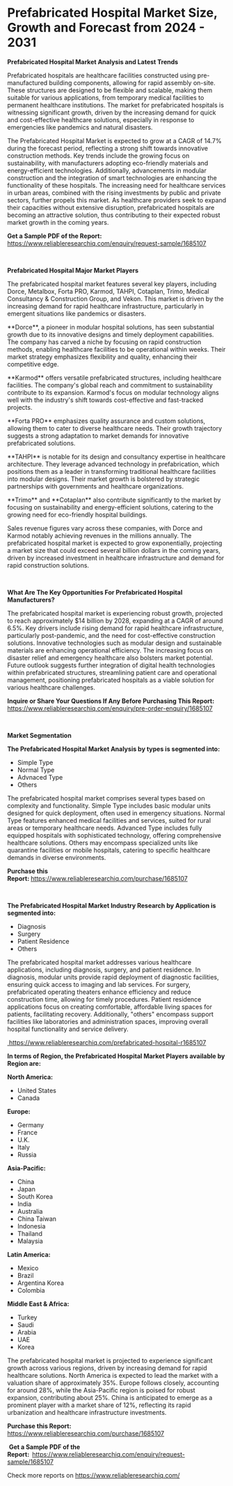 <p><h1>Prefabricated Hospital Market Size, Growth and Forecast from 2024 - 2031</h1></p><p><strong>Prefabricated Hospital Market Analysis and Latest Trends</strong></p>
<p><p>Prefabricated hospitals are healthcare facilities constructed using pre-manufactured building components, allowing for rapid assembly on-site. These structures are designed to be flexible and scalable, making them suitable for various applications, from temporary medical facilities to permanent healthcare institutions. The market for prefabricated hospitals is witnessing significant growth, driven by the increasing demand for quick and cost-effective healthcare solutions, especially in response to emergencies like pandemics and natural disasters.</p><p>The Prefabricated Hospital Market is expected to grow at a CAGR of 14.7% during the forecast period, reflecting a strong shift towards innovative construction methods. Key trends include the growing focus on sustainability, with manufacturers adopting eco-friendly materials and energy-efficient technologies. Additionally, advancements in modular construction and the integration of smart technologies are enhancing the functionality of these hospitals. The increasing need for healthcare services in urban areas, combined with the rising investments by public and private sectors, further propels this market. As healthcare providers seek to expand their capacities without extensive disruption, prefabricated hospitals are becoming an attractive solution, thus contributing to their expected robust market growth in the coming years.</p></p>
<p><strong>Get a Sample PDF of the Report:&nbsp;</strong> <a href="https://www.reliableresearchiq.com/enquiry/request-sample/1685107?utm_campaign=1906&utm_medium=2&utm_source=Github&utm_content=ia&utm_term=30122024&utm_id=prefabricated-hospital">https://www.reliableresearchiq.com/enquiry/request-sample/1685107</a></p>
<p>&nbsp;</p>
<p><strong>Prefabricated Hospital Major Market Players</strong></p>
<p><p>The prefabricated hospital market features several key players, including Dorce, Metalbox, Forta PRO, Karmod, TAHPI, Cotaplan, Trimo, Medical Consultancy & Construction Group, and Vekon. This market is driven by the increasing demand for rapid healthcare infrastructure, particularly in emergent situations like pandemics or disasters.</p><p>**Dorce**, a pioneer in modular hospital solutions, has seen substantial growth due to its innovative designs and timely deployment capabilities. The company has carved a niche by focusing on rapid construction methods, enabling healthcare facilities to be operational within weeks. Their market strategy emphasizes flexibility and quality, enhancing their competitive edge.</p><p>**Karmod** offers versatile prefabricated structures, including healthcare facilities. The company's global reach and commitment to sustainability contribute to its expansion. Karmod's focus on modular technology aligns well with the industry's shift towards cost-effective and fast-tracked projects.</p><p>**Forta PRO** emphasizes quality assurance and custom solutions, allowing them to cater to diverse healthcare needs. Their growth trajectory suggests a strong adaptation to market demands for innovative prefabricated solutions.</p><p>**TAHPI** is notable for its design and consultancy expertise in healthcare architecture. They leverage advanced technology in prefabrication, which positions them as a leader in transforming traditional healthcare facilities into modular designs. Their market growth is bolstered by strategic partnerships with governments and healthcare organizations.</p><p>**Trimo** and **Cotaplan** also contribute significantly to the market by focusing on sustainability and energy-efficient solutions, catering to the growing need for eco-friendly hospital buildings.</p><p>Sales revenue figures vary across these companies, with Dorce and Karmod notably achieving revenues in the millions annually. The prefabricated hospital market is expected to grow exponentially, projecting a market size that could exceed several billion dollars in the coming years, driven by increased investment in healthcare infrastructure and demand for rapid construction solutions.</p></p>
<p>&nbsp;</p>
<p><strong>What Are The Key Opportunities For Prefabricated Hospital Manufacturers?</strong></p>
<p><p>The prefabricated hospital market is experiencing robust growth, projected to reach approximately $14 billion by 2028, expanding at a CAGR of around 6.5%. Key drivers include rising demand for rapid healthcare infrastructure, particularly post-pandemic, and the need for cost-effective construction solutions. Innovative technologies such as modular design and sustainable materials are enhancing operational efficiency. The increasing focus on disaster relief and emergency healthcare also bolsters market potential. Future outlook suggests further integration of digital health technologies within prefabricated structures, streamlining patient care and operational management, positioning prefabricated hospitals as a viable solution for various healthcare challenges.</p></p>
<p><strong>Inquire or Share Your Questions If Any Before Purchasing This Report:</strong> <a href="https://www.reliableresearchiq.com/enquiry/pre-order-enquiry/1685107?utm_campaign=1906&utm_medium=2&utm_source=Github&utm_content=ia&utm_term=30122024&utm_id=prefabricated-hospital">https://www.reliableresearchiq.com/enquiry/pre-order-enquiry/1685107</a></p>
<p>&nbsp;</p>
<p><strong>Market Segmentation</strong></p>
<p><strong>The Prefabricated Hospital Market Analysis by types is segmented into:</strong></p>
<p><ul><li>Simple Type</li><li>Normal Type</li><li>Advnaced Type</li><li>Others</li></ul></p>
<p><p>The prefabricated hospital market comprises several types based on complexity and functionality. Simple Type includes basic modular units designed for quick deployment, often used in emergency situations. Normal Type features enhanced medical facilities and services, suited for rural areas or temporary healthcare needs. Advanced Type includes fully equipped hospitals with sophisticated technology, offering comprehensive healthcare solutions. Others may encompass specialized units like quarantine facilities or mobile hospitals, catering to specific healthcare demands in diverse environments.</p></p>
<p><strong>Purchase this Report:&nbsp;</strong><a href="https://www.reliableresearchiq.com/purchase/1685107?utm_campaign=1906&utm_medium=2&utm_source=Github&utm_content=ia&utm_term=30122024&utm_id=prefabricated-hospital">https://www.reliableresearchiq.com/purchase/1685107</a></p>
<p>&nbsp;</p>
<p><strong>The Prefabricated Hospital Market Industry Research by Application is segmented into:</strong></p>
<p><ul><li>Diagnosis</li><li>Surgery</li><li>Patient Residence</li><li>Others</li></ul></p>
<p><p>The prefabricated hospital market addresses various healthcare applications, including diagnosis, surgery, and patient residence. In diagnosis, modular units provide rapid deployment of diagnostic facilities, ensuring quick access to imaging and lab services. For surgery, prefabricated operating theaters enhance efficiency and reduce construction time, allowing for timely procedures. Patient residence applications focus on creating comfortable, affordable living spaces for patients, facilitating recovery. Additionally, "others" encompass support facilities like laboratories and administration spaces, improving overall hospital functionality and service delivery.</p></p>
<p><a href="https://www.reliableresearchiq.com/prefabricated-hospital-r1685107?utm_campaign=1906&utm_medium=2&utm_source=Github&utm_content=ia&utm_term=30122024&utm_id=prefabricated-hospital">&nbsp;https://www.reliableresearchiq.com/prefabricated-hospital-r1685107</a></p>
<p><strong>In terms of Region, the Prefabricated Hospital Market Players available by Region are:</strong></p>
<p>
    <p> <strong> North America: </strong>
        <ul>
            <li>United States</li>
            <li>Canada</li>
        </ul>
        </p> 
    <p> <strong> Europe: </strong>
        <ul>
            <li>Germany</li>
            <li>France</li>
            <li>U.K.</li>
            <li>Italy</li>
            <li>Russia</li>
        </ul>
        </p> 
    <p> <strong> Asia-Pacific: </strong>
        <ul>
            <li>China</li>
            <li>Japan</li>
            <li>South Korea</li>
            <li>India</li>
            <li>Australia</li>
            <li>China Taiwan</li>
            <li>Indonesia</li>
            <li>Thailand</li>
            <li>Malaysia</li>
        </ul>
        </p> 
    <p> <strong> Latin America: </strong>
        <ul>
            <li>Mexico</li>
            <li>Brazil</li>
            <li>Argentina Korea</li>
            <li>Colombia</li>
        </ul>
        </p> 
    <p> <strong> Middle East & Africa: </strong>
        <ul>
            <li>Turkey</li>
            <li>Saudi</li>
            <li>Arabia</li>
            <li>UAE</li>
            <li>Korea</li>
        </ul>
    </p>
    </p>
<p><p>The prefabricated hospital market is projected to experience significant growth across various regions, driven by increasing demand for rapid healthcare solutions. North America is expected to lead the market with a valuation share of approximately 35%. Europe follows closely, accounting for around 28%, while the Asia-Pacific region is poised for robust expansion, contributing about 25%. China is anticipated to emerge as a prominent player with a market share of 12%, reflecting its rapid urbanization and healthcare infrastructure investments.</p></p>
<p><strong>Purchase this Report: </strong><a href="https://www.reliableresearchiq.com/purchase/1685107?utm_campaign=1906&utm_medium=2&utm_source=Github&utm_content=ia&utm_term=30122024&utm_id=prefabricated-hospital">https://www.reliableresearchiq.com/purchase/1685107</a></p>
<p>&nbsp;<strong>Get a Sample PDF of the Report:&nbsp;&nbsp;</strong><a href="https://www.reliableresearchiq.com/enquiry/request-sample/1685107?utm_campaign=1906&utm_medium=2&utm_source=Github&utm_content=ia&utm_term=30122024&utm_id=prefabricated-hospital">https://www.reliableresearchiq.com/enquiry/request-sample/1685107</a></p>
<p><strong></strong></p>
<p>Check more reports on <a href="https://www.reliableresearchiq.com/?utm_campaign=1906&utm_medium=2&utm_source=Github&utm_content=ia&utm_term=30122024&utm_id=prefabricated-hospital">https://www.reliableresearchiq.com/</a></p>